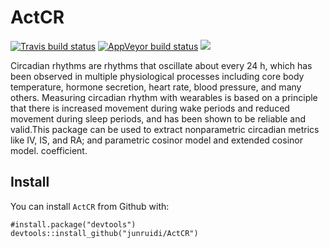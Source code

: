 # ActCR
[![Travis build status](https://travis-ci.com/junruidi/ActCR.svg?branch=master)](https://travis-ci.com/junruidi/ActCR)
[![AppVeyor build status](https://ci.appveyor.com/api/projects/status/github/junruidi/ActCR?branch=master&svg=true)](https://ci.appveyor.com/project/junruidi/ActCR)
[![](https://cranlogs.r-pkg.org/badges/grand-total/ActCR)](https://CRAN.R-project.org/package=ActCR)



Circadian rhythms are rhythms that oscillate about every 24 h, which has been observed in multiple physiological processes including core
body temperature, hormone secretion, heart rate, blood pressure, and many others. Measuring circadian rhythm with wearables is based on a principle that there is increased movement during wake periods and reduced movement during sleep periods, and has been shown to be reliable and valid.This package can be used to 
extract nonparametric circadian metrics like IV, IS, and RA; and parametric cosinor model and extended cosinor model. 
coefficient.


## Install
You can install `ActCR` from Github with:
```{r}
#install.package("devtools")
devtools::install_github("junruidi/ActCR")
```




